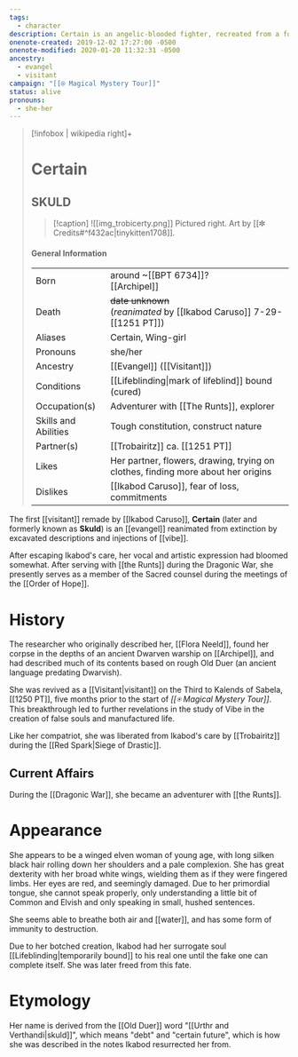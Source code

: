 ```yaml
---
tags:
  - character
description: Certain is an angelic-blooded fighter, recreated from a fossil by Ikabod Caruso.
onenote-created: 2019-12-02 17:27:00 -0500
onenote-modified: 2020-01-20 11:32:31 -0500
ancestry:
  - evangel
  - visitant
campaign: "[[⍟ Magical Mystery Tour]]"
status: alive
pronouns:
  - she-her
---
```

>[!infobox | wikipedia right]+
># Certain
>## SKULD
>>[!caption] 
>>![[img_trobicerty.png]]
>>Pictured right.
>>Art by [[✼ Credits#^f432ac|tinykitten1708]].
>#### General Information
>| | |
>| --- | --- |
>| Born | around ~[[BPT 6734]]?<br>[[Archipel]]|
>| Death | ~~date unknown~~<br>(*reanimated* by [[Ikabod Caruso]] 7-29-[[1251 PT]]) |
>| Aliases | Certain, Wing-girl |
>| Pronouns | she/her |
>| Ancestry | [[Evangel]] ([[Visitant]]) |
>| Conditions | [[Lifeblinding\|mark of lifeblind]] bound (cured) |
>| Occupation(s) | Adventurer with [[The Runts]], explorer |
>| Skills and Abilities | Tough constitution, construct nature |
>| Partner(s) | [[Trobairitz]] ca. [[1251 PT]] |
>| Likes | Her partner, flowers, drawing, trying on clothes, finding more about her origins |
>| Dislikes | [[Ikabod Caruso]], fear of loss, commitments |


The first [[visitant]] remade by [[Ikabod Caruso]], **Certain** (later and formerly known as **Skuld**) is an [[evangel]] reanimated from extinction by excavated descriptions and injections of [[vibe]]. 

After escaping Ikabod's care, her vocal and artistic expression had bloomed somewhat. After serving with [[the Runts]] during the Dragonic War, she presently serves as a member of the Sacred counsel during the meetings of the [[Order of Hope]].

# History
The researcher who originally described her, [[Flora Neeld]], found her corpse in the depths of an ancient Dwarven warship on [[Archipel]], and had described much of its contents based on rough Old Duer (an ancient language predating Dwarvish).

She was revived as a [[Visitant|visitant]] on the Third to Kalends of Sabela, [[1250 PT]], five months prior to the start of *[[⍟ Magical Mystery Tour]]*. This breakthrough led to further revelations in the study of Vibe in the creation of false souls and manufactured life.

Like her compatriot, she was liberated from Ikabod's care by [[Trobairitz]] during the [[Red Spark|Siege of Drastic]]. 
## Current Affairs
During the [[Dragonic War]], she became an adventurer with [[the Runts]].
# Appearance
She appears to be a winged elven woman of young age, with long silken black hair rolling down her shoulders and a pale complexion. She has great dexterity with her broad white wings, wielding them as if they were fingered limbs. Her eyes are red, and seemingly damaged. Due to her primordial tongue, she cannot speak properly, only understanding a little bit of Common and Elvish and only speaking in small, hushed sentences.

She seems able to breathe both air and [[water]], and has some form of immunity to destruction. 

Due to her botched creation, Ikabod had her surrogate soul [[Lifeblinding|temporarily bound]] to his real one until the fake one can complete itself. She was later freed from this fate.

# Etymology
Her name is derived from the [[Old Duer]] word "[[Urthr and Verthandi|skuld]]", which means "debt" and "certain future", which is how she was described in the notes Ikabod resurrected her from. 


